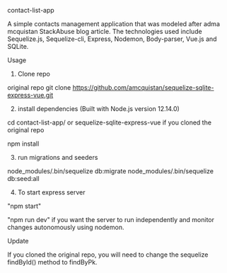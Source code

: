 contact-list-app

A simple contacts management application that was modeled after adma mcquistan StackAbuse blog article. The technologies used include Sequelize.js,  Sequelize-cli, Express, Nodemon, Body-parser, Vue.js and SQLite. 

Usage

1.    Clone repo

original repo
git clone https://github.com/amcquistan/sequelize-sqlite-express-vue.git

2.    install dependencies (Built with Node.js version 12.14.0)

cd contact-list-app/ or sequelize-sqlite-express-vue if you cloned the original repo

npm install

3.    run migrations and seeders

node_modules/.bin/sequelize db:migrate
node_modules/.bin/sequelize db:seed:all

4.    To start express server

"npm start" 

"npm run dev" if you want the server to run independently and monitor changes autonomously using nodemon.


Update

If you cloned the original repo, you will need to change the sequelize findById() method to findByPk.